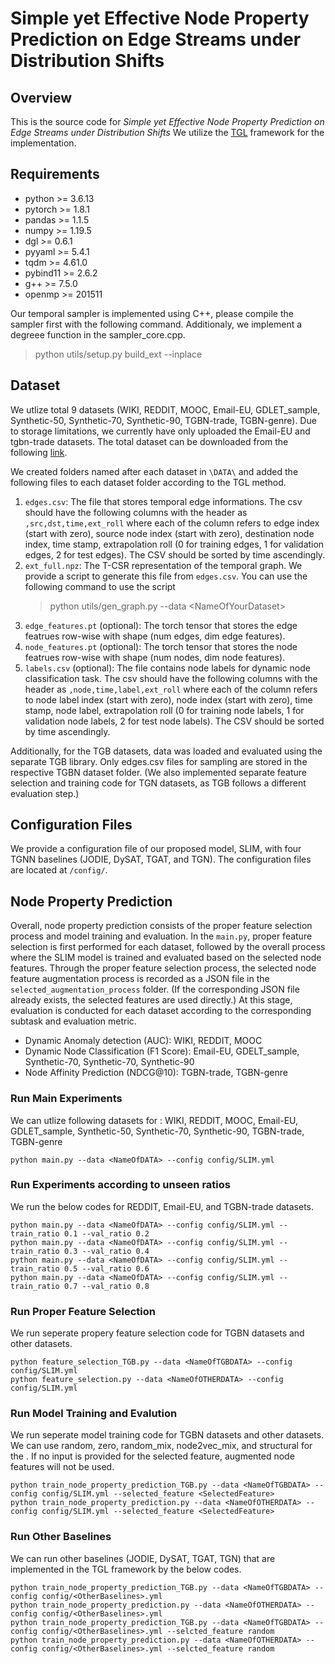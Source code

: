 # Simple yet Effective Node Property Prediction on Edge Streams under Distribution Shifts

## Overview

This is the source code for *Simple yet Effective Node Property Prediction on Edge Streams under Distribution Shifts*
We utilize the [TGL](https://github.com/amazon-science/tgl) framework for the implementation.


## Requirements
- python >= 3.6.13
- pytorch >= 1.8.1
- pandas >= 1.1.5
- numpy >= 1.19.5
- dgl >= 0.6.1
- pyyaml >= 5.4.1
- tqdm >= 4.61.0
- pybind11 >= 2.6.2
- g++ >= 7.5.0
- openmp >= 201511

Our temporal sampler is implemented using C++, please compile the sampler first with the following command. Additionaly, we implement a degreee function in the sampler_core.cpp.
> python utils/setup.py build_ext --inplace


## Dataset

We utlize total 9 datasets (WIKI, REDDIT, MOOC, Email-EU, GDLET_sample, Synthetic-50, Synthetic-70, Synthetic-90, TGBN-trade, TGBN-genre).
Due to storage limitations, we currently have only uploaded the Email-EU and tgbn-trade datasets. 
The total dataset can be downloaded from the following [link](https://drive.google.com/file/d/1NUPGRRqnTybOqaoDqQEWFpnkdl7vb04K/view?usp=drive_link).

We created folders named after each dataset in `\DATA\` and added the following files to each dataset folder according to the TGL method.

1. `edges.csv`: The file that stores temporal edge informations. The csv should have the following columns with the header as `,src,dst,time,ext_roll` where each of the column refers to edge index (start with zero), source node index (start with zero), destination node index, time stamp, extrapolation roll (0 for training edges, 1 for validation edges, 2 for test edges). The CSV should be sorted by time ascendingly.
2. `ext_full.npz`: The T-CSR representation of the temporal graph. We provide a script to generate this file from `edges.csv`. You can use the following command to use the script 
    >python utils/gen_graph.py --data \<NameOfYourDataset>
3. `edge_features.pt` (optional): The torch tensor that stores the edge featrues row-wise with shape (num edges, dim edge features).
4. `node_features.pt` (optional): The torch tensor that stores the node featrues row-wise with shape (num nodes, dim node features). 
5. `labels.csv` (optional): The file contains node labels for dynamic node classification task. The csv should have the following columns with the header as `,node,time,label,ext_roll` where each of the column refers to node label index (start with zero), node index (start with zero), time stamp, node label, extrapolation roll (0 for training node labels, 1 for validation node labels, 2 for test node labels). The CSV should be sorted by time ascendingly.

Additionally, for the TGB datasets, data was loaded and evaluated using the separate TGB library. Only edges.csv files for sampling are stored in the respective TGBN dataset folder. (We also implemented separate feature selection and training code for TGN datasets, as TGB follows a different evaluation step.)

## Configuration Files

We provide a configuration file of our proposed model, SLIM, with four TGNN baselines (JODIE, DySAT, TGAT, and TGN).
The configuration files are located at `/config/`.


## Node Property Prediction

Overall, node property prediction consists of the proper feature selection process and model training and evaluation. In the `main.py`, proper feature selection is first performed for each dataset, followed by the overall process where the SLIM model is trained and evaluated based on the selected node features. Through the proper feature selection process, the selected node feature augmentation process is recorded as a JSON file in the `selected_augmentation_process` folder. (If the corresponding JSON file already exists, the selected features are used directly.) At this stage, evaluation is conducted for each dataset according to the corresponding subtask and evaluation metric.
- Dynamic Anomaly detection (AUC): WIKI, REDDIT, MOOC
- Dynamic Node Classification (F1 Score): Email-EU, GDELT_sample, Synthetic-70, Synthetic-70, Synthetic-90  
- Node Affinity Prediction (NDCG@10): TGBN-trade, TGBN-genre

### Run Main Experiments
We can utlize following datasets for <NameOfDATA>: WIKI, REDDIT, MOOC, Email-EU, GDLET_sample, Synthetic-50, Synthetic-70, Synthetic-90, TGBN-trade, TGBN-genre

```{bash}
python main.py --data <NameOfDATA> --config config/SLIM.yml

```

### Run Experiments according to unseen ratios
We run the below codes for REDDIT, Email-EU, and TGBN-trade datasets.

```{bash}
python main.py --data <NameOfDATA> --config config/SLIM.yml --train_ratio 0.1 --val_ratio 0.2
python main.py --data <NameOfDATA> --config config/SLIM.yml --train_ratio 0.3 --val_ratio 0.4
python main.py --data <NameOfDATA> --config config/SLIM.yml --train_ratio 0.5 --val_ratio 0.6
python main.py --data <NameOfDATA> --config config/SLIM.yml --train_ratio 0.7 --val_ratio 0.8

```

### Run Proper Feature Selection
We run seperate propery feature selection code for TGBN datasets and other datasets.
```{bash}
python feature_selection_TGB.py --data <NameOfTGBDATA> --config config/SLIM.yml
python feature_selection.py --data <NameOfOTHERDATA> --config config/SLIM.yml

```
### Run Model Training and Evalution
We run seperate model training code for TGBN datasets and other datasets. We can use random, zero, random_mix, node2vec_mix, and structural for the <SelectedFeature>. If no input is provided for the selected feature, augmented node features will not be used.
```{bash}
python train_node_property_prediction_TGB.py --data <NameOfTGBDATA> --config config/SLIM.yml --selected_feature <SelectedFeature>
python train_node_property_prediction.py --data <NameOfOTHERDATA> --config config/SLIM.yml --selected_feature <SelectedFeature>

```


### Run Other Baselines
We can run other baselines (JODIE, DySAT, TGAT, TGN) that are implemented in the TGL framework by the below codes.
```{bash}
python train_node_property_prediction_TGB.py --data <NameOfTGBDATA> --config config/<OtherBaselines>.yml
python train_node_property_prediction.py --data <NameOfOTHERDATA> --config config/<OtherBaselines>.yml
python train_node_property_prediction_TGB.py --data <NameOfTGBDATA> --config config/<OtherBaselines>.yml --selcted_feature random
python train_node_property_prediction.py --data <NameOfOTHERDATA> --config config/<OtherBaselines>.yml --selcted_feature random

```